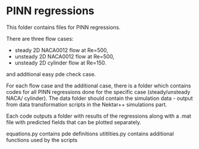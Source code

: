 # PINN regressions

This folder contains files for PINN regressions.

There are three flow cases:

- steady 2D NACA0012 flow at Re=500,
- unsteady 2D NACA0012 flow at Re=500,
- unsteady 2D cylinder flow at Re=150.

and additional easy pde check case.

For each flow case and the additional case, there is a folder which contains codes for all PINN regressions done for the specific case (steady/unsteady NACA/ cylinder). The data folder should contain the simulation data - output from data transformation scripts in the Nektar++ simulations part.

Each code outputs a folder with results of the regressions along with a .mat file with predicted fields that can be plotted separately.

equations.py contains pde definitions
utitlities.py contains additional functions used by the scripts
